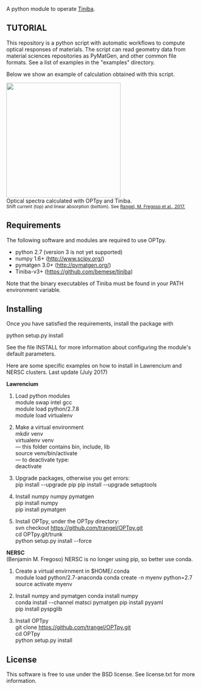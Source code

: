 
A python module to operate <a href="https://github.com/bemese/tiniba">Tiniba</a>.


TUTORIAL
-------------

This repository is a python script with automatic workflows to compute optical responses of materials.
The script can read geometry data from material sciences repositories as PyMatGen, and other common file formats.
See a list of examples in the "examples" directory.


Below we show an example of calculation obtained with this script. 

 
<div class="image">
<a href="url"><img src="https://github.com/trangel/OPTpy/blob/master/doc/figures/GeS-responses.png" height="300" ></a><br clear="all" />
<div>Optical spectra calculated with OPTpy and Tiniba.<br>
<small> Shift current (top) and linear absorption (bottom).
See <a href="https://arxiv.org/abs/1610.06589">Rangel, M. Fregoso et al., 2017.</a>
</small>
</div>
</div>



Requirements
------------

The following software and modules are required to use OPTpy.

  * python 2.7 (version 3 is not yet supported) 
  * numpy 1.6+      (http://www.scipy.org/)
  * pymatgen 3.0+   (http://pymatgen.org/)
  * Tiniba-v3+ (https://github.com/bemese/tiniba)

Note that the binary executables of Tiniba must be found
in your PATH environment variable.


Installing
----------

Once you have satisfied the requirements, install the package with

  python setup.py install

See the file INSTALL for more information about configuring
the module's default parameters.


Here are some specific examples on how to install in Lawrencium and NERSC clusters.
Last update (July 2017)

**Lawrencium**

1. Load python modules  
module swap intel gcc   
module load python/2.7.8   
module load virtualenv   
  
2. Make a virtual environment   
mkdir venv   
virtualenv venv   
        — this folder contains bin, include, lib   
source venv/bin/activate   
        — to deactivate type:   
                deactivate    

3. Upgrade packages, otherwise you get errors:   
pip install --upgrade pip
pip install --upgrade setuptools    

4. Install numpy numpy pymatgen  
pip install numpy   
pip install pymatgen 

5. Install OPTpy, under the OPTpy directory:  
svn checkout https://github.com/trangel/OPTpy.git   
cd OPTpy.git/trunk    
python setup.py install --force     


**NERSC**  
(Benjamin M. Fregoso)
NERSC is no longer using pip, so better use conda.  

1. Create a virtual envirnment in $HOME/.conda  
module load python/2.7-anaconda 
conda create -n myenv python=2.7  
source activate myenv        

2. Install numpy and pymatgen
conda install numpy            
conda install --channel matsci pymatgen
pip install pyyaml   
pip install pyspglib   

3. Install OPTpy  
git clone  https://github.com/trangel/OPTpy.git  
cd OPTpy  
python setup.py install   

License
-------

This software is free to use under the BSD license.
See license.txt for more information.

